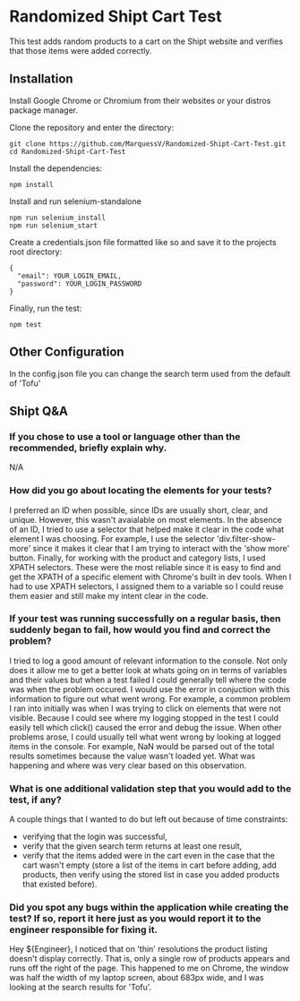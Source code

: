 # Randomized Shipt Cart Test

This test adds random products to a cart on the Shipt website and verifies that those items were added correctly.

## Installation

Install Google Chrome or Chromium from their websites or your distros package manager.

Clone the repository and enter the directory:

```
git clone https://github.com/MarquessV/Randomized-Shipt-Cart-Test.git
cd Randomized-Shipt-Cart-Test
```

Install the dependencies:

```
npm install
```

Install and run selenium-standalone

```
npm run selenium_install
npm run selenium_start
```

Create a credentials.json file formatted like so and save it to the projects root directory:
```
{
  "email": YOUR_LOGIN_EMAIL,
  "password": YOUR_LOGIN_PASSWORD
}
```

Finally, run the test:
```
npm test
```

## Other Configuration

In the config.json file you can change the search term used from the default of 'Tofu'

## Shipt Q&A

### If you chose to use a tool or language other than the recommended, briefly explain why.
N/A

### How did you go about locating the elements for your tests?
I preferred an ID when possible, since IDs are usually short, clear, and unique. However, this wasn't avaialable on most elements. In the absence of an ID, I tried to use a selector that helped make it clear in the code what element I was choosing. For example, I use the selector 'div.filter-show-more' since it makes it clear that I am trying to interact with the 'show more' button. Finally, for working with the product and category lists, I used XPATH selectors. These were the most reliable since it is easy to find and get the XPATH of a specific element with Chrome's built in dev tools. When I had to use XPATH selectors, I assigned them to a variable so I could reuse them easier and still make my intent clear in the code. 

### If your test was running successfully on a regular basis, then suddenly began to fail, how would you find and correct the problem?
I tried to log a good amount of relevant information to the console. Not only does it allow me to get a better look at whats going on in terms of variables and their values but when a test failed I could generally tell where the code was when the problem occured. I would use the error in conjuction with this information to figure out what went wrong. For example, a common problem I ran into initially was when I was trying to click on elements that were not visible. Because I could see where my logging stopped in the test I could easily tell which click() caused the error and debug the issue. When other problems arose, I could usually tell what went wrong by looking at logged items in the console. For example, NaN would be parsed out of the total results sometimes because the value wasn't loaded yet. What was happening and where was very clear based on this observation.

### What is one additional validation step that you would add to the test, if any?
A couple things that I wanted to do but left out because of time constraints:
 * verifying that the login was successful,
 * verify that the given search term returns at least one result,
 * verify that the items added were in the cart even in the case that the cart wasn't empty (store a list of the items in cart before adding, add products, then verify using the stored list in case you added products that existed before).

### Did you spot any bugs within the application while creating the test? If so, report it here just as you would report it to the engineer responsible for fixing it.

Hey ${Engineer}, I noticed that on 'thin' resolutions the product listing doesn't display correctly. That is, only a single row of products appears and runs off the right of the page. This happened to me on Chrome, the window was half the width of
my laptop screen, about 683px wide, and I was looking at the search results for 'Tofu'.
